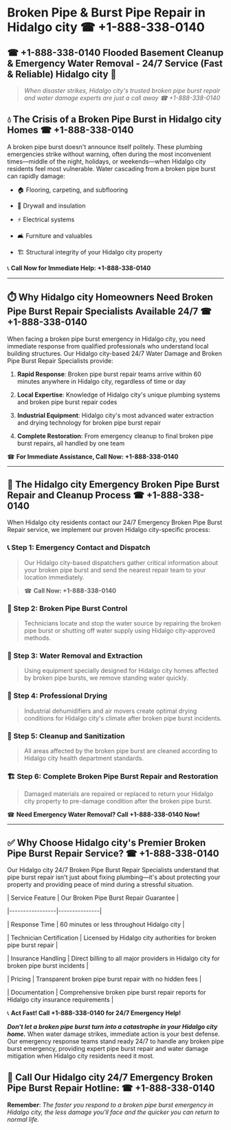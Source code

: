 # Broken Pipe & Burst Pipe Repair in Hidalgo city ☎ +1-888-338-0140  
## ☎ +1-888-338-0140 Flooded Basement Cleanup & Emergency Water Removal - 24/7 Service (Fast & Reliable) Hidalgo city 🚨  

> *When disaster strikes, Hidalgo city's trusted broken pipe burst repair and water damage experts are just a call away ☎ +1-888-338-0140*  

## 💧 The Crisis of a Broken Pipe Burst in Hidalgo city Homes ☎ +1-888-338-0140  

A broken pipe burst doesn't announce itself politely. These plumbing emergencies strike without warning, often during the most inconvenient times—middle of the night, holidays, or weekends—when Hidalgo city residents feel most vulnerable. Water cascading from a broken pipe burst can rapidly damage:  

* 🏠 Flooring, carpeting, and subflooring  
* 🧱 Drywall and insulation  
* ⚡ Electrical systems  
* 🛋️ Furniture and valuables  
* 🏗️ Structural integrity of your Hidalgo city property  

📞 **Call Now for Immediate Help: +1-888-338-0140**  

---  

## ⏱️ Why Hidalgo city Homeowners Need Broken Pipe Burst Repair Specialists Available 24/7 ☎ +1-888-338-0140  

When facing a broken pipe burst emergency in Hidalgo city, you need immediate response from qualified professionals who understand local building structures. Our Hidalgo city-based 24/7 Water Damage and Broken Pipe Burst Repair Specialists provide:  

1. **Rapid Response**: Broken pipe burst repair teams arrive within 60 minutes anywhere in Hidalgo city, regardless of time or day  
2. **Local Expertise**: Knowledge of Hidalgo city's unique plumbing systems and broken pipe burst repair codes  
3. **Industrial Equipment**: Hidalgo city's most advanced water extraction and drying technology for broken pipe burst repair  
4. **Complete Restoration**: From emergency cleanup to final broken pipe burst repairs, all handled by one team  

☎ **For Immediate Assistance, Call Now: +1-888-338-0140**  

---  

## 🔧 The Hidalgo city Emergency Broken Pipe Burst Repair and Cleanup Process ☎ +1-888-338-0140  

When Hidalgo city residents contact our 24/7 Emergency Broken Pipe Burst Repair service, we implement our proven Hidalgo city-specific process:  

### 📞 Step 1: Emergency Contact and Dispatch  
> Our Hidalgo city-based dispatchers gather critical information about your broken pipe burst and send the nearest repair team to your location immediately.  
> ☎ **Call Now: +1-888-338-0140**  

### 🚿 Step 2: Broken Pipe Burst Control  
> Technicians locate and stop the water source by repairing the broken pipe burst or shutting off water supply using Hidalgo city-approved methods.  

### 🌊 Step 3: Water Removal and Extraction  
> Using equipment specially designed for Hidalgo city homes affected by broken pipe bursts, we remove standing water quickly.  

### 💨 Step 4: Professional Drying  
> Industrial dehumidifiers and air movers create optimal drying conditions for Hidalgo city's climate after broken pipe burst incidents.  

### 🧼 Step 5: Cleanup and Sanitization  
> All areas affected by the broken pipe burst are cleaned according to Hidalgo city health department standards.  

### 🏗️ Step 6: Complete Broken Pipe Burst Repair and Restoration  
> Damaged materials are repaired or replaced to return your Hidalgo city property to pre-damage condition after the broken pipe burst.  

☎ **Need Emergency Water Removal? Call +1-888-338-0140 Now!**  

---  

## ✅ Why Choose Hidalgo city's Premier Broken Pipe Burst Repair Service? ☎ +1-888-338-0140  

Our Hidalgo city 24/7 Broken Pipe Burst Repair Specialists understand that pipe burst repair isn't just about fixing plumbing—it's about protecting your property and providing peace of mind during a stressful situation.  

| Service Feature | Our Broken Pipe Burst Repair Guarantee |  
|-----------------|---------------|  
| Response Time | 60 minutes or less throughout Hidalgo city |  
| Technician Certification | Licensed by Hidalgo city authorities for broken pipe burst repair |  
| Insurance Handling | Direct billing to all major providers in Hidalgo city for broken pipe burst incidents |  
| Pricing | Transparent broken pipe burst repair with no hidden fees |  
| Documentation | Comprehensive broken pipe burst repair reports for Hidalgo city insurance requirements |  

📞 **Act Fast! Call +1-888-338-0140 for 24/7 Emergency Help!**  

***Don't let a broken pipe burst turn into a catastrophe in your Hidalgo city home.*** When water damage strikes, immediate action is your best defense. Our emergency response teams stand ready 24/7 to handle any broken pipe burst emergency, providing expert pipe burst repair and water damage mitigation when Hidalgo city residents need it most.  

## 📱 Call Our Hidalgo city 24/7 Emergency Broken Pipe Burst Repair Hotline: ☎ +1-888-338-0140  

**Remember**: *The faster you respond to a broken pipe burst emergency in Hidalgo city, the less damage you'll face and the quicker you can return to normal life.*